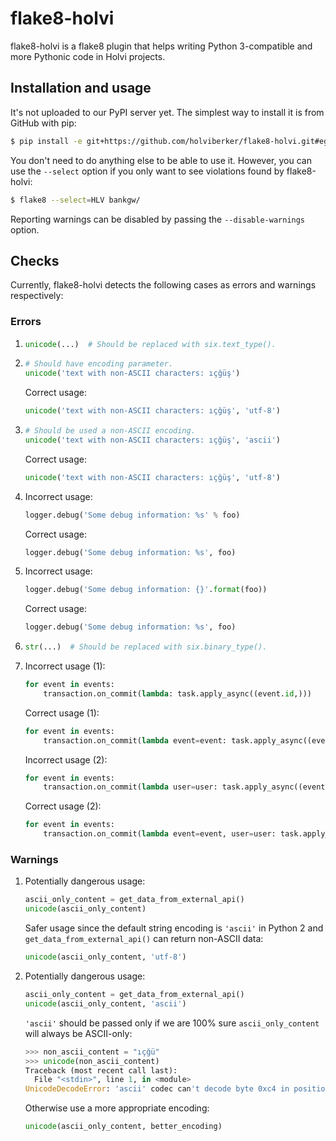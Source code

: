 # flake8-holvi

flake8-holvi is a flake8 plugin that helps writing Python 3-compatible and more
Pythonic code in Holvi projects.

## Installation and usage

It's not uploaded to our PyPI server yet. The simplest way to install it is from
GitHub with pip:

```bash
$ pip install -e git+https://github.com/holviberker/flake8-holvi.git#egg=flake8-holvi
```

You don't need to do anything else to be able to use it. However, you can use the
`--select` option if you only want to see violations found by flake8-holvi:

```bash
$ flake8 --select=HLV bankgw/
```

Reporting warnings can be disabled by passing the `--disable-warnings` option.

## Checks

Currently, flake8-holvi detects the following cases as errors and warnings
respectively:

### Errors

1. ```py
   unicode(...)  # Should be replaced with six.text_type().
   ```

2. ```py
   # Should have encoding parameter.
   unicode('text with non-ASCII characters: ıçğüş')
   ```

   Correct usage:

   ```py
   unicode('text with non-ASCII characters: ıçğüş', 'utf-8')
   ```

3. ```py
   # Should be used a non-ASCII encoding.
   unicode('text with non-ASCII characters: ıçğüş', 'ascii')
   ```

   Correct usage:

   ```py
   unicode('text with non-ASCII characters: ıçğüş', 'utf-8')
   ```

4. Incorrect usage:

   ```py
   logger.debug('Some debug information: %s' % foo)
   ```

   Correct usage:

   ```py
   logger.debug('Some debug information: %s', foo)
   ```

5. Incorrect usage:

   ```py
   logger.debug('Some debug information: {}'.format(foo))
   ```

   Correct usage:

   ```py
   logger.debug('Some debug information: %s', foo)
   ```

6. ```py
   str(...)  # Should be replaced with six.binary_type().
   ```

7. Incorrect usage (1):

   ```py
   for event in events:
       transaction.on_commit(lambda: task.apply_async((event.id,)))
   ```

   Correct usage (1):

   ```py
   for event in events:
       transaction.on_commit(lambda event=event: task.apply_async((event.id,)))
   ```

   Incorrect usage (2):

   ```py
   for event in events:
       transaction.on_commit(lambda user=user: task.apply_async((event.id, user.email)))
   ```

   Correct usage (2):

   ```py
   for event in events:
       transaction.on_commit(lambda event=event, user=user: task.apply_async((event.id, user.email)))
   ```

### Warnings

1. Potentially dangerous usage:

   ```py
   ascii_only_content = get_data_from_external_api()
   unicode(ascii_only_content)
   ```

   Safer usage since the default string encoding is `'ascii'` in
   Python 2 and `get_data_from_external_api()` can return non-ASCII
   data:

   ```py
   unicode(ascii_only_content, 'utf-8')
   ```

2. Potentially dangerous usage:

   ```py
   ascii_only_content = get_data_from_external_api()
   unicode(ascii_only_content, 'ascii')
   ```

   `'ascii'` should be passed only if we are 100% sure `ascii_only_content`
   will always be ASCII-only:

   ```py
   >>> non_ascii_content = "ıçğü"
   >>> unicode(non_ascii_content)
   Traceback (most recent call last):
     File "<stdin>", line 1, in <module>
   UnicodeDecodeError: 'ascii' codec can't decode byte 0xc4 in position 0: ordinal not in range(128)
   ```

   Otherwise use a more appropriate encoding:

   ```py
   unicode(ascii_only_content, better_encoding)
   ```
